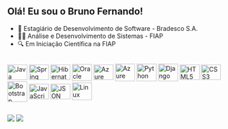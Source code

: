 ## Olá! Eu sou o Bruno Fernando!

- 👔 Estagiário de Desenvolvimento de Software - Bradesco S.A.
- 👨‍💻 Análise e Desenvolvimento de Sistemas - FIAP
- 🔍 Em Iniciação Científica na FIAP

<div style="display: inline_block"><br>
  <img align="center" alt="Java" height="35" width="45" src="https://cdn.jsdelivr.net/gh/devicons/devicon@latest/icons/java/java-original.svg" />
  <img align="center" alt="Spring" height="35" width="45" src="https://cdn.jsdelivr.net/gh/devicons/devicon@latest/icons/spring/spring-original.svg" />
  <img align="center" alt="Hibernate" height="35" width="45" src="https://cdn.jsdelivr.net/gh/devicons/devicon@latest/icons/hibernate/hibernate-original.svg" />
  <img align="center" alt="Oracle DB" height="38" width="45" src="https://cdn.jsdelivr.net/gh/devicons/devicon@latest/icons/sqldeveloper/sqldeveloper-original.svg" />
  <img align="center" alt="Azure" height="35" width="45" src="https://cdn.jsdelivr.net/gh/devicons/devicon@latest/icons/azure/azure-original.svg" />
  <img align="center" alt="Azure Fundamentals" height="40" width="45" src="https://learn.microsoft.com/en-us/media/learn/certification/badges/microsoft-certified-fundamentals-badge.svg" />
  <img align="center" alt="Python" height="40" width="45" src="https://cdn.jsdelivr.net/gh/devicons/devicon@latest/icons/python/python-original.svg" />
  <img align="center" alt="Django" height="40" width="45" src="https://cdn.jsdelivr.net/gh/devicons/devicon@latest/icons/django/django-plain.svg" />
  <img align="center" alt="HTML5" height="35" width="45" src="https://cdn.jsdelivr.net/gh/devicons/devicon@latest/icons/html5/html5-original.svg" />
  <img align="center" alt="CSS3" height="35" width="45" src="https://cdn.jsdelivr.net/gh/devicons/devicon@latest/icons/css3/css3-original.svg" />
  <img align="center" alt="Bootstrap" height="47" width="45" src="https://cdn.jsdelivr.net/gh/devicons/devicon@latest/icons/bootstrap/bootstrap-original.svg" />
  <img align="center" alt="JavaScript" height="35" width="45" src="https://cdn.jsdelivr.net/gh/devicons/devicon@latest/icons/javascript/javascript-original.svg" />
  <img align="center" alt="JSON" height="35" width="45" src="https://cdn.jsdelivr.net/gh/devicons/devicon@latest/icons/json/json-original.svg" />
  <img align="center" alt="Linux" height="40" width="45" src="https://cdn.jsdelivr.net/gh/devicons/devicon@latest/icons/linux/linux-original.svg" />
</div>

## 
<div> 
 <a href = "mailto:brunofernandodco@gmail.com"><img src="https://img.shields.io/badge/-Gmail-%23333?style=for-the-badge&logo=gmail&logoColor=white" target="_blank"></a>
 <a href="https://www.linkedin.com/in/bfernandodco" target="_blank"><img src="https://img.shields.io/badge/-LinkedIn-%230077B5?style=for-the-badge&logo=linkedin&logoColor=white"()target="_blank"></a> 
</div>
